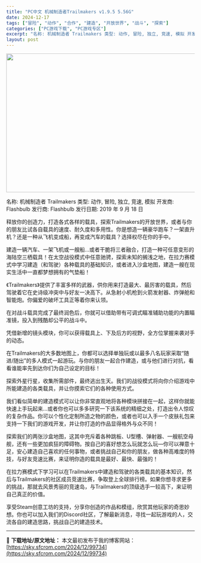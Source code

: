 ```yaml
---
title: "PC中文 机械制造者Trailmakers v1.9.5 5.56G"
date: 2024-12-17
tags: ["冒险", "动作", "合作", "建造", "开放世界", "战斗", "探索"]
categories: ["PC游戏下载", "PC游戏专区"]
excerpt: "名称: 机械制造者 Trailmakers 类型: 动作, 冒险, 独立, 竞速, 模拟 开发商: Flashbulb 发行商: Flashbulb 发行日期: 2019 年 9 月 18 日 释放你的创造力，打造各式各样的载具，探索Trailmakers的开放世界，或者与你的朋友比试各自载具的速度&hellip;"
layout: post
---
```


<img class="aligncenter size-full wp-image-99735" src="https://sky.sfcrom.com/wp-content/uploads/2024/12/2024121702571854.webp" alt="" width="660" height="370" />

名称: 机械制造者 Trailmakers
类型: 动作, 冒险, 独立, 竞速, 模拟
开发商: Flashbulb
发行商: Flashbulb
发行日期: 2019 年 9 月 18 日

释放你的创造力，打造各式各样的载具，探索Trailmakers的开放世界，或者与你的朋友比试各自载具的速度、耐久度和多用性。你是想造一辆豪华跑车？一架直升机？还是一种从飞机变成船，再变成汽车的载具？选择权尽在你的手中。

建造一辆汽车、一架飞机或一艘船…或者干脆将三者融合，打造一种可任意变形的海陆空三栖载具！在太空战役模式中任意驰骋，探索未知的搁浅之地，在拉力赛模式中学习建造（和驾驶）各种载具的基础知识，或者进入沙盒地图，建造一艘在现实生活中一直都梦想拥有的气垫船！

《Trailmakers》提供了丰富多样的武器，供你用来打造最大、最厉害的载具，然后驾驶着它在史诗级冲突中与好友一决高下。从急射小机枪到火箭发射器、炸弹舱和智能炮。你偏爱的破坏工具正等着你来认领。

在对战斗载具完成了最终润色后，你就可以借助带有可调式瞄准辅助功能的内置瞄准镜，投入到残酷却公平的战斗中。

凭借新增的镜头模块，你可以获得载具上、下及后方的视野，全方位掌握来袭对手的动态。

在Trailmakers的大多数地图上，你都可以选择单独玩或以最多八名玩家采取“随进/随出”的多人模式一起游玩。与你的朋友一起合作建造，或与他们进行对抗，看看谁能率先到达你们为自己设定的目标！

探索外星行星，收集所需部件，最终逃出生天。我们的战役模式将向你介绍游戏中所能建造的各类载具，并让你摸索它们的各种使用方式。

我们看似简单的建造模式可以让你非常直观地将各种模块拼接在一起，这样你就能快速上手玩起来…或者你也可以多多研究一下该系统的精细之处，打造出令人惊叹的复杂作品。你可以个性化定制所造之物的颜色，或者也可以入手一个皮肤礼包来支持一下我们的游戏开发，并让你打造的作品显得格外与众不同！

探索我们的两张沙盒地图，这其中充斥着各种跳板、U型槽、弹射器、一艘航空母舰，还有一些更加疯狂的障碍物。按自己的喜好想怎么玩就怎么玩—你可以禅意十足，安心建造自己喜欢的任何事物，或者挑战自己和你的朋友，做各种高难度的特技，与好友竞速比赛，来证明你造的载具是最好、最快、最强的！

在拉力赛模式下学习可以在Trailmakers中建造和驾驶的各类载具的基本知识，然后与Trailmakers的社区成员竞速比赛，争取登上全球排行榜。如果你想寻求更多的挑战，那就去风景秀丽的竞速岛，与Trailmakers的顶级选手一较高下，来证明自己真正的价值。

享受Steam创意工坊的支持，分享你创造的作品和模组，欣赏其他玩家的奇思妙想。你也可以加入我们的Discord社区，了解最新消息，寻找一起玩游戏的人，交流各自的建造思路，挑战自己的建造技术。

---
📖 **下载地址/原文地址：** 本文最初发布于我的博客网站：[https://sky.sfcrom.com/2024/12/99734](https://sky.sfcrom.com/2024/12/99734)
